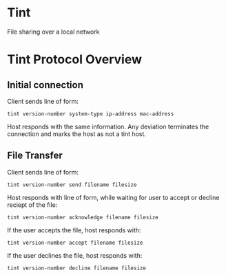 # Tint

File sharing over a local network

# Tint Protocol Overview

## Initial connection

Client sends line of form:

`tint version-number system-type ip-address mac-address`

Host responds with the same information. Any deviation terminates the connection and marks the host as not a tint host.

## File Transfer

Client sends line of form:

`tint version-number send filename filesize`

Host responds with line of form, while waiting for user to accept or decline reciept of the file:

`tint version-number acknowledge filename filesize`

If the user accepts the file, host responds with:

`tint version-number accept filename filesize`

If the user declines the file, host responds with:

`tint version-number decline filename filesize`
